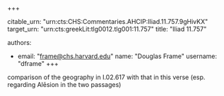 +++


citable_urn: "urn:cts:CHS:Commentaries.AHCIP:Iliad.11.757.9gHivKX"
target_urn: "urn:cts:greekLit:tlg0012.tlg001:11.757"
title: "Iliad 11.757"

authors:
- email: "frame@chs.harvard.edu"
  name: "Douglas Frame"
  username: "dframe"
+++

<p>comparison of the geography in I.02.617 with that in this verse (esp. regarding Alēsion in the two passages)</p>